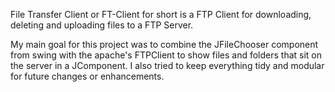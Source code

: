 File Transfer Client or FT-Client for short is a FTP Client for downloading, deleting and uploading files to a FTP Server. 

My main goal for this project was to combine the JFileChooser component from swing with the apache's FTPClient to show files 
and folders that sit on the server in a JComponent. I also tried to keep everything tidy and modular for future changes or enhancements.

